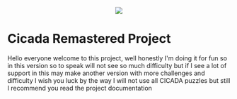 <p align="center">
  <img src="https://i.imgur.com/JHbQod9.png">
</p>

# Cicada Remastered Project

Hello everyone welcome to this project, well honestly I'm doing it for fun so in this version so to speak will not see so much difficulty but if I see a lot of support in this may make another version with more challenges and difficulty I wish you luck by the way I will not use all CICADA puzzles but still I recommend you read the project documentation
